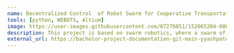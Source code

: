 ```yaml
---
name: Decentralized Control  of Robot Swarm for Cooperative Transportation
tools: [python, WEBOTS, Altium]
image: https://user-images.githubusercontent.com/87276851/152665204-0868a972-57a9-4de1-b865-fb60577d37cd.png
description: This project is based on swarm robotics, where a swarm of robots cooperatively manipulate an object to its goal location without communication.
external_url: https://bachelor-project-documentation-git-main-yyashpatel.vercel.app/
---
```

